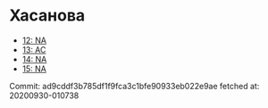 # Хасанова
- [12: NA](12.md)
- [13: AC](13.md)
- [14: NA](14.md)
- [15: NA](15.md)

Commit: ad9cddf3b785df1f9fca3c1bfe90933eb022e9ae
 fetched at: 20200930-010738
